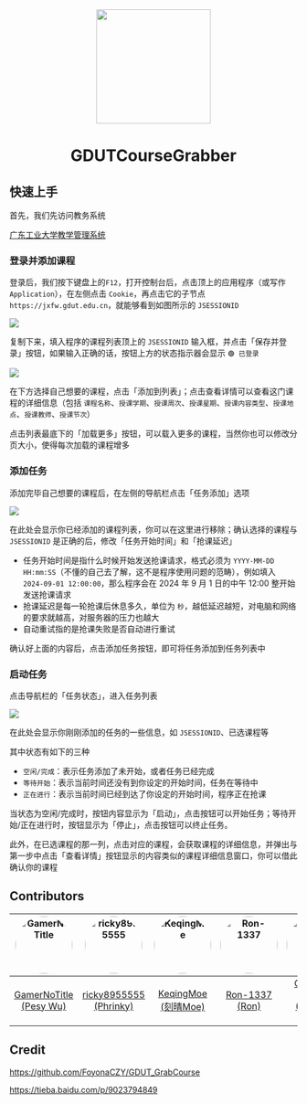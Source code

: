 
<div align="center">
<img src="https://cdn.jsdelivr.net/gh/GDUTMeow/GDUTCourseGrabber@vv3/static/img/mascot/favicon.png" height="200px">
<br>
    <h1>GDUTCourseGrabber</h1>
</div>

## 快速上手

首先，我们先访问教务系统

[广东工业大学教学管理系统](https://jxfw.gdut.edu.cn/)

### 登录并添加课程

登录后，我们按下键盘上的`F12`，打开控制台后，点击顶上的应用程序（或写作 `Application`），在左侧点击 `Cookie`，再点击它的子节点 `https://jxfw.gdut.edu.cn`，就能够看到如图所示的 `JSESSIONID`

![](https://cdn.jsdelivr.net/gh/GDUTMeow/GDUTCourseGrabber@vv3/img/msedge_aOT0WhtEZZ.png)

复制下来，填入程序的课程列表顶上的 `JSESSIONID` 输入框，并点击「保存并登录」按钮，如果输入正确的话，按钮上方的状态指示器会显示 `🟢 已登录`

![](https://cdn.jsdelivr.net/gh/GDUTMeow/GDUTCourseGrabber@vv3/img/msedge_uHQEQK2xn3.png)

在下方选择自己想要的课程，点击「添加到列表」；点击查看详情可以查看这门课程的详细信息（包括 `课程名称`、`授课学期`、`授课周次`、`授课星期`、`授课内容类型`、`授课地点`、`授课教师`、`授课节次`）

点击列表最底下的「加载更多」按钮，可以载入更多的课程，当然你也可以修改分页大小，使得每次加载的课程增多

### 添加任务

添加完毕自己想要的课程后，在左侧的导航栏点击「任务添加」选项

![](https://cdn.jsdelivr.net/gh/GDUTMeow/GDUTCourseGrabber@vv3/img/msedge_QpvLSDw6OI.png)

在此处会显示你已经添加的课程列表，你可以在这里进行移除；确认选择的课程与 `JSESSIONID` 是正确的后，修改「任务开始时间」和「抢课延迟」

- 任务开始时间是指什么时候开始发送抢课请求，格式必须为 `YYYY-MM-DD HH:mm:SS`（不懂的自己去了解，这不是程序使用问题的范畴），例如填入 `2024-09-01 12:00:00`，那么程序会在 2024 年 9 月 1 日的中午 12:00 整开始发送抢课请求
- 抢课延迟是每一轮抢课后休息多久，单位为 `秒`，越低延迟越短，对电脑和网络的要求就越高，对服务器的压力也越大
- 自动重试指的是抢课失败是否自动进行重试

确认好上面的内容后，点击添加任务按钮，即可将任务添加到任务列表中

### 启动任务

点击导航栏的「任务状态」，进入任务列表

![](https://cdn.jsdelivr.net/gh/GDUTMeow/GDUTCourseGrabber@vv3/img/msedge_hWXdzYrZrk.png)

在此处会显示你刚刚添加的任务的一些信息，如 `JSESSIONID`、已选课程等

其中状态有如下的三种

- `空闲/完成`：表示任务添加了未开始，或者任务已经完成
- `等待开始`：表示当前时间还没有到你设定的开始时间，任务在等待中
- `正在进行`：表示当前时间已经到达了你设定的开始时间，程序正在抢课

当状态为空闲/完成时，按钮内容显示为「启动」，点击按钮可以开始任务；等待开始/正在进行时，按钮显示为「停止」，点击按钮可以终止任务。

此外，在已选课程的那一列，点击对应的课程，会获取课程的详细信息，并弹出与第一步中点击「查看详情」按钮显示的内容类似的课程详细信息窗口，你可以借此确认你的课程

## Contributors

<div align="center">

| <a href="https://github.com/GamerNoTitle" title="GamerNoTitle"><img src="https://avatars.githubusercontent.com/u/28426291?v=4" width="100px;" alt="GamerNoTitle" style="border-radius: 9999px;" /></a> | <a href="https://github.com/ricky8955555" title="ricky8955555"><img src="https://avatars.githubusercontent.com/u/24487646?v=4" width="100px;" alt="ricky8955555" style="border-radius: 9999px;" /></a> | <a href="https://github.com/KeqingMoe" title="KeqingMoe"><img src="https://avatars.githubusercontent.com/u/59642397?v=4" width="100px;" alt="KeqingMoe" style="border-radius: 9999px;" /></a> | <a href="https://github.com/Ron-1337" title="Ron-1337"><img src="https://avatars.githubusercontent.com/u/53028934?v=4" width="100px;" alt="Ron-1337" style="border-radius: 9999px;" /></a> | <a href="https://github.com/Caramel-Tea" title="Caramel-Tea"><img src="https://avatars.githubusercontent.com/u/194370561?v=4" width="100px;" alt="Caramel-Tea" style="border-radius: 9999px;" /></a> |
| :----------------------------------------------------------: | :----------------------------------------------------------: | :----------------------------------------------------------: | :----------------------------------------------------------: | :----------------------------------------------------------: |
|  [GamerNoTitle (Pesy Wu)](https://github.com/GamerNoTitle)   |  [ricky8955555 (Phrinky)](https://github.com/ricky8955555)   |     [KeqingMoe (刻晴Moe)](https://github.com/KeqingMoe)      |        [Ron-1337 (Ron)](https://github.com/Ron-1337)         | [Caramel-Tea (Caramel Tea)](https://github.com/Caramel-Tea)  |

</div>

## Credit

<https://github.com/FoyonaCZY/GDUT_GrabCourse>

<https://tieba.baidu.com/p/9023794849>
